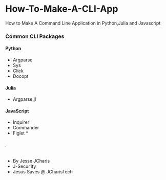 # How-To-Make-A-CLI-App
How to Make A Command Line Application in Python,Julia and Javascript


### Common CLI Packages

#### Python
- Argparse
- Sys
- Click
- Docopt


#### Julia
- Argparse.jl


#### JavaScript
- Inquirer
- Commander
- Figlet * 



###### .
- By Jesse JCharis
- J-Secur1ty
- Jesus Saves @ JCharisTech